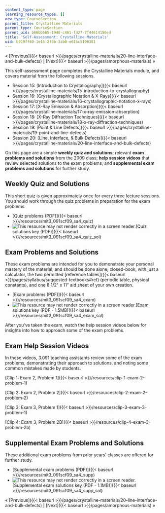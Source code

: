 ```yaml
---
content_type: page
learning_resource_types: []
ocw_type: CourseSection
parent_title: Crystalline Materials
parent_type: CourseSection
parent_uid: b66bb6b5-1948-c461-fd27-7f44614156ed
title: 'Self-Assessment: Crystalline Materials'
uid: b919ff60-1e15-2f9b-3ab0-e616c5196381
---
```


« [Previous]({{< baseurl >}}/pages/crystalline-materials/20-line-interface-and-bulk-defects) | [Next]({{< baseurl >}}/pages/amorphous-materials) »

This self-assessment page completes the Crystalline Materials module, and covers material from the following sessions.

*   Session 15: [Introduction to Crystallography]({{< baseurl >}}/pages/crystalline-materials/15-introduction-to-crystallography)
*   Session 16: [Crystallographic Notation & X-Rays]({{< baseurl >}}/pages/crystalline-materials/16-crystallographic-notation-x-rays)
*   Session 17: [X-Ray Emission & Absorption]({{< baseurl >}}/pages/crystalline-materials/17-x-ray-emission-absorption)
*   Session 18: [X-Ray Diffraction Techniques]({{< baseurl >}}/pages/crystalline-materials/18-x-ray-diffraction-techniques)
*   Session 19: [Point & Line Defects]({{< baseurl >}}/pages/crystalline-materials/19-point-and-line-defects)
*   Session 20: [Line, Interface, & Bulk Defects]({{< baseurl >}}/pages/crystalline-materials/20-line-interface-and-bulk-defects)

On this page are a simple **weekly quiz and solutions**; relevant **exam problems and solutions** from the 2009 class; **help session videos** that review selected solutions to the exam problems; and **supplemental exam problems and solutions** for further study.

Weekly Quiz and Solutions
-------------------------

This short quiz is given approximately once for every three lecture sessions. You should work through the quiz problems in preparation for the exam problems.

*   [Quiz problems (PDF)]({{< baseurl >}}/resources/mit3_091scf09_sa4_quiz)
*   ![This resource may not render correctly in a screen reader.](/images/inacessible.gif)[Quiz solutions key (PDF)]({{< baseurl >}}/resources/mit3_091scf09_sa4_quiz_sol)

Exam Problems and Solutions
---------------------------

These exam problems are intended for you to demonstrate your personal mastery of the material, and should be done alone, closed-book, with just a calculator, the two permitted [reference tables]({{< baseurl >}}/pages/syllabus/suggested-textbooks#ref) (periodic table, physical constants), and one 8 1/2" x 11" aid sheet of your own creation.

*   [Exam problems (PDF)]({{< baseurl >}}/resources/mit3_091scf09_sa4_exam)
*   ![This resource may not render correctly in a screen reader.](/images/inacessible.gif)[Exam solutions key (PDF - 1.5MB)]({{< baseurl >}}/resources/mit3_091scf09_sa4_exam_sol)

After you've taken the exam, watch the help session videos below for insights into how to approach some of the exam problems.

Exam Help Session Videos
------------------------

In these videos, 3.091 teaching assistants review some of the exam problems, demonstrating their approach to solutions, and noting some common mistakes made by students.

[Clip 1: Exam 2, Problem 1]({{< baseurl >}}/resources/clip-1-exam-2-problem-1)

[Clip 2: Exam 2, Problem 2]({{< baseurl >}}/resources/clip-2-exam-2-problem-2)

[Clip 3: Exam 3, Problem 1]({{< baseurl >}}/resources/clip-3-exam-3-problem-1)

[Clip 4: Exam 3, Problem 2B]({{< baseurl >}}/resources/clip-4-exam-3-problem-2b)

Supplemental Exam Problems and Solutions
----------------------------------------

These additional exam problems from prior years' classes are offered for further study.

*   [Supplemental exam problems (PDF)]({{< baseurl >}}/resources/mit3_091scf09_sa4_supp)
*   ![This resource may not render correctly in a screen reader.](/images/inacessible.gif)[Supplemental exam solutions key (PDF - 1.1MB)]({{< baseurl >}}/resources/mit3_091scf09_sa4_supp_sol)

« [Previous]({{< baseurl >}}/pages/crystalline-materials/20-line-interface-and-bulk-defects) | [Next]({{< baseurl >}}/pages/amorphous-materials) »
